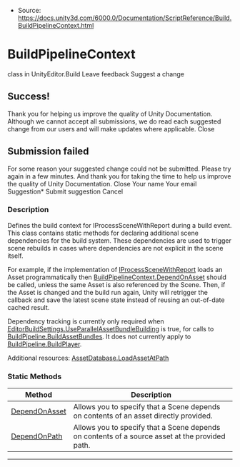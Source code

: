 * Source: https://docs.unity3d.com/6000.0/Documentation/ScriptReference/Build.BuildPipelineContext.html

# BuildPipelineContext
class in UnityEditor.Build
Leave feedback
Suggest a change
## Success!
Thank you for helping us improve the quality of Unity Documentation. Although we cannot accept all submissions, we do read each suggested change from our users and will make updates where applicable.
Close
## Submission failed
For some reason your suggested change could not be submitted. Please <a>try again</a> in a few minutes. And thank you for taking the time to help us improve the quality of Unity Documentation.
Close
Your name Your email Suggestion* Submit suggestion
Cancel
### Description
Defines the build context for IProcessSceneWithReport during a build event.
This class contains static methods for declaring additional scene dependencies for the build system. These dependencies are used to trigger scene rebuilds in cases where dependencies are not explicit in the scene itself.  
  
For example, if the implementation of [IProcessSceneWithReport](https://docs.unity3d.com/6000.0/Documentation/ScriptReference/Build.IProcessSceneWithReport.html) loads an Asset programmatically then [BuildPipelineContext.DependOnAsset](https://docs.unity3d.com/6000.0/Documentation/ScriptReference/Build.BuildPipelineContext.DependOnAsset.html) should be called, unless the same Asset is also referenced by the Scene. Then, if the Asset is changed and the build run again, Unity will retrigger the callback and save the latest scene state instead of reusing an out-of-date cached result.  
  
Dependency tracking is currently only required when [EditorBuildSettings.UseParallelAssetBundleBuilding](https://docs.unity3d.com/6000.0/Documentation/ScriptReference/EditorBuildSettings.UseParallelAssetBundleBuilding.html) is true, for calls to [BuildPipeline.BuildAssetBundles](https://docs.unity3d.com/6000.0/Documentation/ScriptReference/BuildPipeline.BuildAssetBundles.html). It does not currently apply to [BuildPipeline.BuildPlayer](https://docs.unity3d.com/6000.0/Documentation/ScriptReference/BuildPipeline.BuildPlayer.html).  
  
Additional resources: [AssetDatabase.LoadAssetAtPath](https://docs.unity3d.com/6000.0/Documentation/ScriptReference/AssetDatabase.LoadAssetAtPath.html)
### Static Methods
Method | Description  
---|---  
[DependOnAsset](https://docs.unity3d.com/6000.0/Documentation/ScriptReference/Build.BuildPipelineContext.DependOnAsset.html) | Allows you to specify that a Scene depends on contents of an asset directly provided.  
[DependOnPath](https://docs.unity3d.com/6000.0/Documentation/ScriptReference/Build.BuildPipelineContext.DependOnPath.html) | Allows you to specify that a Scene depends on contents of a source asset at the provided path.  
* * *

